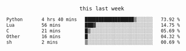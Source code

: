 <p align="center"><samp>this last week</samp></p>
<!--START_SECTION:waka-->

```txt
Python       4 hrs 40 mins   ██████████████████▒░░░░░░   73.92 %
Lua          56 mins         ███▓░░░░░░░░░░░░░░░░░░░░░   14.75 %
C            21 mins         █▒░░░░░░░░░░░░░░░░░░░░░░░   05.69 %
Other        16 mins         █░░░░░░░░░░░░░░░░░░░░░░░░   04.32 %
sh           2 mins          ▒░░░░░░░░░░░░░░░░░░░░░░░░   00.69 %
```

<!--END_SECTION:waka-->


